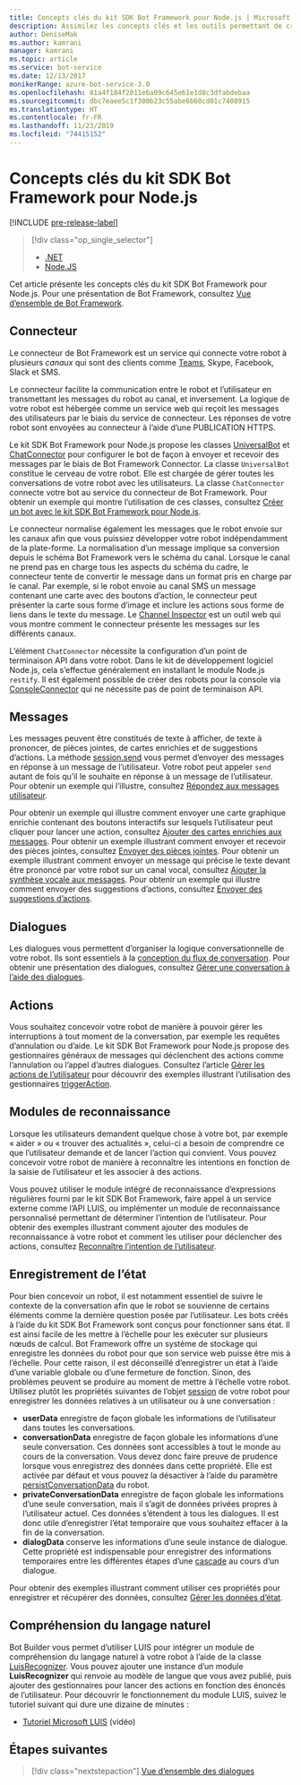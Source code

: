 ```yaml
---
title: Concepts clés du kit SDK Bot Framework pour Node.js | Microsoft Docs
description: Assimilez les concepts clés et les outils permettant de créer et de déployer les bots conversationnels disponibles dans le kit SDK Bot Framework pour Node.js.
author: DeniseMak
ms.author: kamrani
manager: kamrani
ms.topic: article
ms.service: bot-service
ms.date: 12/13/2017
monikerRange: azure-bot-service-3.0
ms.openlocfilehash: 81a4f184f2011e6a09c645e61e1d8c3dfabdebaa
ms.sourcegitcommit: dbc7eaee5c1f300b23c55abe6b60cd01c7408915
ms.translationtype: HT
ms.contentlocale: fr-FR
ms.lasthandoff: 11/23/2019
ms.locfileid: "74415152"
---
```

# <a name="key-concepts-in-the-bot-framework-sdk-for-nodejs"></a>Concepts clés du kit SDK Bot Framework pour Node.js

[!INCLUDE [pre-release-label](../includes/pre-release-label-v3.md)]

> [!div class="op_single_selector"]
> - [.NET](../dotnet/bot-builder-dotnet-concepts.md)
> - [Node.JS](../nodejs/bot-builder-nodejs-concepts.md)

Cet article présente les concepts clés du kit SDK Bot Framework pour Node.js. Pour une présentation de Bot Framework, consultez [Vue d’ensemble de Bot Framework](../overview-introduction-bot-framework.md).

## <a name="connector"></a>Connecteur
Le connecteur de Bot Framework est un service qui connecte votre robot à plusieurs *canaux* qui sont des clients comme [Teams](https://docs.microsoft.com/microsoftteams/platform/concepts/bots/bots-create), Skype, Facebook, Slack et SMS. 

Le connecteur facilite la communication entre le robot et l’utilisateur en transmettant les messages du robot au canal, et inversement. La logique de votre robot est hébergée comme un service web qui reçoit les messages des utilisateurs par le biais du service de connecteur. Les réponses de votre robot sont envoyées au connecteur à l’aide d’une PUBLICATION HTTPS. 

Le kit SDK Bot Framework pour Node.js propose les classes [UniversalBot][UniversalBot] et [ChatConnector][ChatConnector] pour configurer le bot de façon à envoyer et recevoir des messages par le biais de Bot Framework Connector. La classe `UniversalBot` constitue le cerveau de votre robot. Elle est chargée de gérer toutes les conversations de votre robot avec les utilisateurs. La classe `ChatConnector` connecte votre bot au service du connecteur de Bot Framework.
Pour obtenir un exemple qui montre l’utilisation de ces classes, consultez [Créer un bot avec le kit SDK Bot Framework pour Node.js](bot-builder-nodejs-quickstart.md).

Le connecteur normalise également les messages que le robot envoie sur les canaux afin que vous puissiez développer votre robot indépendamment de la plate-forme. La normalisation d’un message implique sa conversion depuis le schéma Bot Framework vers le schéma du canal. Lorsque le canal ne prend pas en charge tous les aspects du schéma du cadre, le connecteur tente de convertir le message dans un format pris en charge par le canal. Par exemple, si le robot envoie au canal SMS un message contenant une carte avec des boutons d’action, le connecteur peut présenter la carte sous forme d’image et inclure les actions sous forme de liens dans le texte du message. Le [Channel Inspector][ChannelInspector] est un outil web qui vous montre comment le connecteur présente les messages sur les différents canaux.

L’élément `ChatConnector` nécessite la configuration d’un point de terminaison API dans votre robot. Dans le kit de développement logiciel Node.js, cela s’effectue généralement en installant le module Node.js `restify`. Il est également possible de créer des robots pour la console via [ConsoleConnector][ConsoleConnector] qui ne nécessite pas de point de terminaison API.

## <a name="messages"></a>Messages

Les messages peuvent être constitués de texte à afficher, de texte à prononcer, de pièces jointes, de cartes enrichies et de suggestions d’actions. La méthode [session.send][SessionSend] vous permet d’envoyer des messages en réponse à un message de l’utilisateur. Votre robot peut appeler `send` autant de fois qu’il le souhaite en réponse à un message de l’utilisateur. Pour obtenir un exemple qui l’illustre, consultez [Répondez aux messages utilisateur][RespondMessages].

Pour obtenir un exemple qui illustre comment envoyer une carte graphique enrichie contenant des boutons interactifs sur lesquels l’utilisateur peut cliquer pour lancer une action, consultez [Ajouter des cartes enrichies aux messages](bot-builder-nodejs-send-rich-cards.md). Pour obtenir un exemple illustrant comment envoyer et recevoir des pièces jointes, consultez [Envoyer des pièces jointes](bot-builder-nodejs-send-receive-attachments.md). Pour obtenir un exemple illustrant comment envoyer un message qui précise le texte devant être prononcé par votre robot sur un canal vocal, consultez [Ajouter la synthèse vocale aux messages](bot-builder-nodejs-text-to-speech.md). Pour obtenir un exemple qui illustre comment envoyer des suggestions d’actions, consultez [Envoyer des suggestions d’actions](bot-builder-nodejs-send-suggested-actions.md).

## <a name="dialogs"></a>Dialogues
Les dialogues vous permettent d’organiser la logique conversationnelle de votre robot. Ils sont essentiels à la [conception du flux de conversation](../bot-service-design-conversation-flow.md). Pour obtenir une présentation des dialogues, consultez [Gérer une conversation à l’aide des dialogues](bot-builder-nodejs-dialog-manage-conversation.md).

## <a name="actions"></a>Actions
Vous souhaitez concevoir votre robot de manière à pouvoir gérer les interruptions à tout moment de la conversation, par exemple les requêtes d’annulation ou d’aide. Le kit SDK Bot Framework pour Node.js propose des gestionnaires généraux de messages qui déclenchent des actions comme l’annulation ou l’appel d’autres dialogues. Consultez l’article [Gérer les actions de l’utilisateur](bot-builder-nodejs-dialog-actions.md) pour découvrir des exemples illustrant l’utilisation des gestionnaires [triggerAction][triggerAction].
<!--[Handling cancel](bot-builder-nodejs-manage-conversation-flow.md#handling-cancel), [Confirming interruptions](bot-builder-nodejs-manage-conversation-flow.md#confirming-interruptions) and-->


## <a name="recognizers"></a>Modules de reconnaissance
Lorsque les utilisateurs demandent quelque chose à votre bot, par exemple « aider » ou « trouver des actualités », celui-ci a besoin de comprendre ce que l’utilisateur demande et de lancer l’action qui convient. Vous pouvez concevoir votre robot de manière à reconnaître les intentions en fonction de la saisie de l’utilisateur et les associer à des actions. 

Vous pouvez utiliser le module intégré de reconnaissance d’expressions régulières fourni par le kit SDK Bot Framework, faire appel à un service externe comme l’API LUIS, ou implémenter un module de reconnaissance personnalisé permettant de déterminer l’intention de l’utilisateur. Pour obtenir des exemples illustrant comment ajouter des modules de reconnaissance à votre robot et comment les utiliser pour déclencher des actions, consultez [Reconnaître l’intention de l’utilisateur](bot-builder-nodejs-recognize-intent-messages.md).


## <a name="saving-state"></a>Enregistrement de l’état

Pour bien concevoir un robot, il est notamment essentiel de suivre le contexte de la conversation afin que le robot se souvienne de certains éléments comme la dernière question posée par l’utilisateur. Les bots créés à l’aide du kit SDK Bot Framework sont conçus pour fonctionner sans état. Il est ainsi facile de les mettre à l’échelle pour les exécuter sur plusieurs nœuds de calcul. Bot Framework offre un système de stockage qui enregistre les données du robot pour que son service web puisse être mis à l’échelle. Pour cette raison, il est déconseillé d’enregistrer un état à l’aide d’une variable globale ou d’une fermeture de fonction. Sinon, des problèmes peuvent se produire au moment de mettre à l’échelle votre robot. Utilisez plutôt les propriétés suivantes de l’objet [session][Session] de votre robot pour enregistrer les données relatives à un utilisateur ou à une conversation :

* **userData** enregistre de façon globale les informations de l’utilisateur dans toutes les conversations.
* **conversationData** enregistre de façon globale les informations d’une seule conversation. Ces données sont accessibles à tout le monde au cours de la conversation. Vous devez donc faire preuve de prudence lorsque vous enregistrez des données dans cette propriété. Elle est activée par défaut et vous pouvez la désactiver à l’aide du paramètre [persistConversationData][PersistConversationData] du robot.
* **privateConversationData** enregistre de façon globale les informations d’une seule conversation, mais il s’agit de données privées propres à l’utilisateur actuel. Ces données s’étendent à tous les dialogues. Il est donc utile d’enregistrer l’état temporaire que vous souhaitez effacer à la fin de la conversation.
* **dialogData** conserve les informations d’une seule instance de dialogue. Cette propriété est indispensable pour enregistrer des informations temporaires entre les différentes étapes d’une [cascade](bot-builder-nodejs-dialog-waterfall.md) au cours d’un dialogue.

Pour obtenir des exemples illustrant comment utiliser ces propriétés pour enregistrer et récupérer des données, consultez [Gérer les données d’état](bot-builder-nodejs-state.md).

## <a name="natural-language-understanding"></a>Compréhension du langage naturel

Bot Builder vous permet d’utiliser LUIS pour intégrer un module de compréhension du langage naturel à votre robot à l’aide de la classe [LuisRecognizer][LuisRecognizer]. Vous pouvez ajouter une instance d’un module **LuisRecognizer** qui renvoie au modèle de langue que vous avez publié, puis ajouter des gestionnaires pour lancer des actions en fonction des énoncés de l’utilisateur. Pour découvrir le fonctionnement du module LUIS, suivez le tutoriel suivant qui dure une dizaine de minutes :

* [Tutoriel Microsoft LUIS][LUISVideo] (vidéo)

## <a name="next-steps"></a>Étapes suivantes
> [!div class="nextstepaction"]
> [Vue d’ensemble des dialogues](bot-builder-nodejs-dialog-overview.md)



[PersistConversationData]: https://docs.botframework.com/node/builder/chat-reference/interfaces/_botbuilder_d_.iuniversalbotsettings.html#persistconversationdata
[UniversalBot]: https://docs.botframework.com/node/builder/chat-reference/classes/_botbuilder_d_.universalbot.html
[ChatConnector]: https://docs.botframework.com/node/builder/chat-reference/classes/_botbuilder_d_.chatconnector.html
[ConsoleConnector]: https://docs.botframework.com/node/builder/chat-reference/classes/_botbuilder_d_.consoleconnector.html

[ChannelInspector]: ../bot-service-channel-inspector.md

[Session]: https://docs.botframework.com/node/builder/chat-reference/classes/_botbuilder_d_.session.html
[SessionSend]: https://docs.botframework.com/node/builder/chat-reference/classes/_botbuilder_d_.session#send

[triggerAction]: https://docs.botframework.com/node/builder/chat-reference/classes/_botbuilder_d_.dialog.html#triggeraction
[waterfall]: bot-builder-nodejs-prompts.md

[RespondMessages]:bot-builder-nodejs-use-default-message-handler.md

[LUISRecognizer]: https://docs.botframework.com/node/builder/chat-reference/classes/_botbuilder_d_.luisrecognizer
[LUISVideo]: https://vimeo.com/145499419